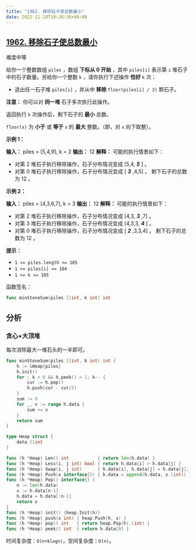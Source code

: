 ```yaml
---
title: "1962. 移除石子使总数最小"
date: 2022-12-28T10:28:38+08:00
---
```

## [1962. 移除石子使总数最小](https://leetcode.cn/problems/remove-stones-to-minimize-the-total/)

难度中等

给你一个整数数组 `piles` ，数组 **下标从 0 开始** ，其中 `piles[i]` 表示第 `i` 堆石子中的石子数量。另给你一个整数 `k` ，请你执行下述操作 **恰好** `k` 次：

* 选出任一石子堆 `piles[i]` ，并从中 **移除** `floor(piles[i] / 2)` 颗石子。

**注意：** 你可以对 **同一堆** 石子多次执行此操作。

返回执行 `k` 次操作后，剩下石子的 **最小** 总数。

`floor(x)` 为 **小于** 或 **等于** `x` 的 **最大** 整数。（即，对 `x` 向下取整）。

**示例 1：**

**输入：** piles = [5,4,9], k = 2
**输出：** 12
**解释：** 可能的执行情景如下：

* 对第 2 堆石子执行移除操作，石子分布情况变成 [5,4, ***5*** ] 。
* 对第 0 堆石子执行移除操作，石子分布情况变成 [ ***3*** ,4,5] 。
  剩下石子的总数为 12 。

**示例 2：**

**输入：** piles = [4,3,6,7], k = 3
**输出：** 12
**解释：** 可能的执行情景如下：

* 对第 2 堆石子执行移除操作，石子分布情况变成 [4,3, ***3*** ,7] 。
* 对第 3 堆石子执行移除操作，石子分布情况变成 [4,3,3, ***4*** ] 。
* 对第 0 堆石子执行移除操作，石子分布情况变成 [ ***2*** ,3,3,4] 。
  剩下石子的总数为 12 。

**提示：**

* `1 <= piles.length <= 105`
* `1 <= piles[i] <= 104`
* `1 <= k <= 105`

函数签名：

```go
func minStoneSum(piles []int, k int) int
```

## 分析

### 贪心+大顶堆

每次消除最大一堆石头的一半即可。

```go
func minStoneSum(piles []int, k int) int {
    h := &Heap{piles}
    h.init()
    for ; k > 0 && h.peek() > 1; k-- {
        cur := h.pop()
        h.push(cur - cur/2)
    }
    sum := 0
    for _, v := range h.data {
        sum += v
    }
    return sum
}

type Heap struct {
    data []int
}

func (h *Heap) Len() int           { return len(h.data) }
func (h *Heap) Less(i, j int) bool { return h.data[i] > h.data[j] }
func (h *Heap) Swap(i, j int)      { h.data[i], h.data[j] = h.data[j], h.data[i] }
func (h *Heap) Push(x interface{}) { h.data = append(h.data, x.(int)) }
func (h *Heap) Pop() interface{} {
    n := len(h.data)
    x := h.data[n-1]
    h.data = h.data[:n-1]
    return x
}
func (h *Heap) init() {heap.Init(h)}
func (h *Heap) push(x int) { heap.Push(h, x) }
func (h *Heap) pop() int   { return heap.Pop(h).(int) }
func (h *Heap) peek() int  { return h.data[0] }
```

时间复杂度：`O(n+klogn)`，空间复杂度：`O(n)`。
